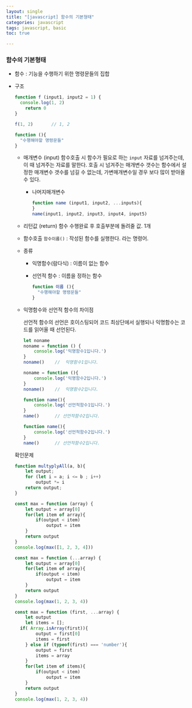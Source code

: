 ```yaml
---
layout: single
title: "[javascript] 함수의 기본형태"
categories: javascript
tags: javascript, basic
toc: true

---
```


### 함수의 기본형태

- 함수 : 기능을 수행하기 위한 명령문들의 집합

- 구조

  ```javascript
  function f (input1, input2 = 1) {
  	console.log(1, 2)
      return 0
  }
  
  f(1, 2)		// 1, 2
  ```
  
  ```javascript
  function (){
  	"수행해야할 명령문들"
  }
  ```
  
  - 매개변수 (input)
    함수호출 시 함수가 필요로 하는 `input` 자료를 넘겨주는데, 이 때 넘겨주는 자료를 말한다.
    호출 시 넘겨주는 매개변수 갯수는 함수에서 설정한 매개변수 갯수를 넘길 수 없는데, 가변매개변수일 경우 보다 많이 받아올 수 있다.
    
    - 나머지매개변수
    
      ```javascript
      function name (input1, input2, ...inputs){    
      }
      name(input1, input2, input3, input4, input5)
      ```
    
      
    
  - 리턴값 (return)
    함수 수행완료 후 호출부분에 돌려줄 값. 1개
  
  
  
  - 함수호출
     `함수이름()` : 작성된 함수를 실행한다. 라는 명령어.
  
    
  
  - 종류
  
    - 익명함수(람다식) : 이름이 없는 함수
    - 선언적 함수 : 이름을 정하는 함수
  
      ```javascript
      function 이름 (){
      	"수행해야할 명령문들"
      }
      ```
    
      
    
  
  - 익명함수와 선언적 함수의 차이점
  
    선언적 함수의 선언은 호이스팅되어 코드 최상단에서 실행되나 익명함수는 코드를 읽어올 때 선언된다.
  
    ```javascript
    let noname
    noname = function () {
        console.log('익명함수1입니다.')
    }
    noname()    //  익명함수1입니다.
    
    noname = function (){
        console.log('익명함수2입니다.')
    }
    noname()    //  익명함수2입니다.
    
    function name(){
        console.log('선언적함수1입니다.')
    }
    name()      // 선언적함수2입니다.
    
    function name(){
        console.log('선언적함수2입니다.')
    }
    name()      // 선언적함수2입니다.
    ```
  
    
  
  확인문제
  
  ```javascript
  function multyplyAll(a, b){
      let output;
      for (let i = a; i <= b ; i++)
          output *= i
      return output;
  }
  ```
  
  ```javascript
  const max = function (array) {
      let output = array[0]
      for(let item of array){
          if(output < item)
              output = item
      }
      return output
  }
  console.log(max([1, 2, 3, 4]))
  ```
  
  ```javascript
  const max = function (...array) {
      let output = array[0]
      for(let item of array){
          if(output < item)
              output = item
      }
      return output
  }
  console.log(max(1, 2, 3, 4))
  ```
  
  ```javascript
  const max = function (first, ...array) {
      let output
      let items = [];
  	if( Array.isArray(first)){
          output = first[0]
          items = first
      } else if (typeof(first) === 'number'){
          output = first
          items = array
      }
      for(let item of items){
          if(output < item)
              output = item
      }
      return output
  }
  console.log(max(1, 2, 3, 4))
  ```
  
  